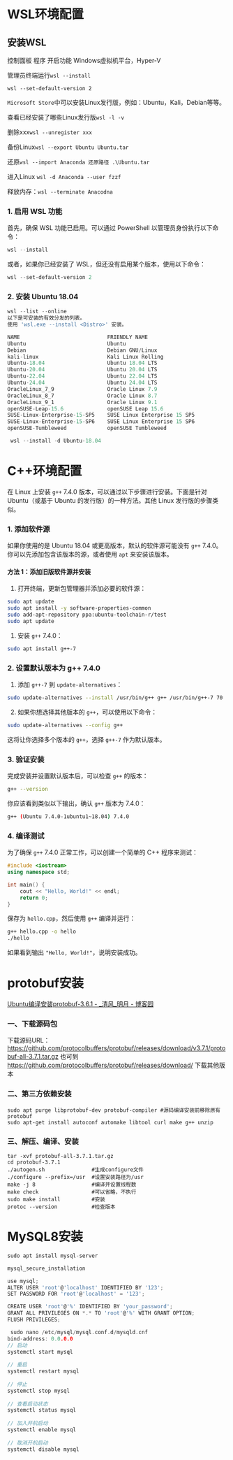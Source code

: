 # WSL环境配置

## 安装WSL

控制面板 程序 开启功能 Windows虚拟机平台，Hyper-V

管理员终端运行`wsl --install`

`wsl --set-default-version 2`

`Microsoft Store`中可以安装Linux发行版，例如：Ubuntu，Kali，Debian等等。

查看已经安装了哪些Linux发行版`wsl -l -v`

删除xxx`wsl --unregister xxx`

备份Linux`wsl --export Ubuntu Ubuntu.tar`

还原`wsl --import Anaconda 还原路径 .\Ubuntu.tar`

进入Linux `wsl -d Anaconda --user fzzf`

释放内存：`wsl --terminate Anacodna`

### 1. 启用 WSL 功能

首先，确保 WSL 功能已启用。可以通过 PowerShell 以管理员身份执行以下命令：

```powershell
wsl --install
```

或者，如果你已经安装了 WSL，但还没有启用某个版本，使用以下命令：

```powershell
wsl --set-default-version 2
```

### 2. 安装 Ubuntu 18.04

```go
wsl --list --online
以下是可安装的有效分发的列表。
使用 'wsl.exe --install <Distro>' 安装。

NAME                            FRIENDLY NAME
Ubuntu                          Ubuntu
Debian                          Debian GNU/Linux
kali-linux                      Kali Linux Rolling
Ubuntu-18.04                    Ubuntu 18.04 LTS
Ubuntu-20.04                    Ubuntu 20.04 LTS
Ubuntu-22.04                    Ubuntu 22.04 LTS
Ubuntu-24.04                    Ubuntu 24.04 LTS
OracleLinux_7_9                 Oracle Linux 7.9
OracleLinux_8_7                 Oracle Linux 8.7
OracleLinux_9_1                 Oracle Linux 9.1
openSUSE-Leap-15.6              openSUSE Leap 15.6
SUSE-Linux-Enterprise-15-SP5    SUSE Linux Enterprise 15 SP5
SUSE-Linux-Enterprise-15-SP6    SUSE Linux Enterprise 15 SP6
openSUSE-Tumbleweed             openSUSE Tumbleweed
```

```go
 wsl --install -d Ubuntu-18.04
```

# C++环境配置

在 Linux 上安装 `g++` 7.4.0 版本，可以通过以下步骤进行安装。下面是针对 Ubuntu（或基于 Ubuntu 的发行版）的一种方法。其他 Linux 发行版的步骤类似。

### 1. 添加软件源

如果你使用的是 Ubuntu 18.04 或更高版本，默认的软件源可能没有 `g++` 7.4.0。你可以先添加包含该版本的源，或者使用 `apt` 来安装该版本。

#### 方法 1：添加旧版软件源并安装

1. 打开终端，更新包管理器并添加必要的软件源：

```bash
sudo apt update
sudo apt install -y software-properties-common
sudo add-apt-repository ppa:ubuntu-toolchain-r/test
sudo apt update
```

1. 安装 `g++` 7.4.0：

```bash
sudo apt install g++-7
```

### 2. 设置默认版本为 g++ 7.4.0

1. 添加 `g++-7` 到 `update-alternatives`：

```bash
sudo update-alternatives --install /usr/bin/g++ g++ /usr/bin/g++-7 70
```

2. 如果你想选择其他版本的 `g++`，可以使用以下命令：

```bash
sudo update-alternatives --config g++
```

这将让你选择多个版本的 `g++`，选择 `g++-7` 作为默认版本。

### 3. 验证安装

完成安装并设置默认版本后，可以检查 `g++` 的版本：

```bash
g++ --version
```

你应该看到类似以下输出，确认 `g++` 版本为 7.4.0：

```bash
g++ (Ubuntu 7.4.0-1ubuntu1~18.04) 7.4.0
```

### 4. 编译测试

为了确保 `g++` 7.4.0 正常工作，可以创建一个简单的 C++ 程序来测试：

```cpp
#include <iostream>
using namespace std;

int main() {
    cout << "Hello, World!" << endl;
    return 0;
}
```

保存为 `hello.cpp`，然后使用 `g++` 编译并运行：

```bash
g++ hello.cpp -o hello
./hello
```

如果看到输出 `"Hello, World!"`，说明安装成功。

# protobuf安装

[Ubuntu编译安装protobuf-3.6.1 - _清风_明月 - 博客园](https://www.cnblogs.com/limstorm/p/16791041.html)

### 一、下载源码包

下载源码URL：https://github.com/protocolbuffers/protobuf/releases/download/v3.7.1/protobuf-all-3.7.1.tar.gz
也可到 https://github.com/protocolbuffers/protobuf/releases/download/ 下载其他版本

### 二、第三方依赖安装

```shell
sudo apt purge libprotobuf-dev protobuf-compiler #源码编译安装前移除原有protobuf
sudo apt-get install autoconf automake libtool curl make g++ unzip

```

### 三、解压、编译、安装

```shell
tar -xvf protobuf-all-3.7.1.tar.gz
cd protobuf-3.7.1
./autogen.sh               #生成configure文件
./configure --prefix=/usr  #设置安装路径为/usr
make -j 8                  #编译并设置线程数
make check                 #可以省略，不执行
sudo make install          #安装
protoc --version           #检查版本
```

# MySQL8安装

```go
sudo apt install mysql-server

mysql_secure_installation

use mysql;
ALTER USER 'root'@'localhost' IDENTIFIED BY '123';
SET PASSWORD FOR 'root'@'localhost' = '123';

CREATE USER 'root'@'%' IDENTIFIED BY 'your_password';
GRANT ALL PRIVILEGES ON *.* TO 'root'@'%' WITH GRANT OPTION;
FLUSH PRIVILEGES;

 sudo nano /etc/mysql/mysql.conf.d/mysqld.cnf
bind-address: 0.0.0.0
// 启动
systemctl start mysql
 
// 重启
systemctl restart mysql
 
// 停止
systemctl stop mysql
 
// 查看启动状态
systemctl status mysql
 
// 加入开机启动
systemctl enable mysql
 
// 取消开机启动
systemctl disable mysql


```

